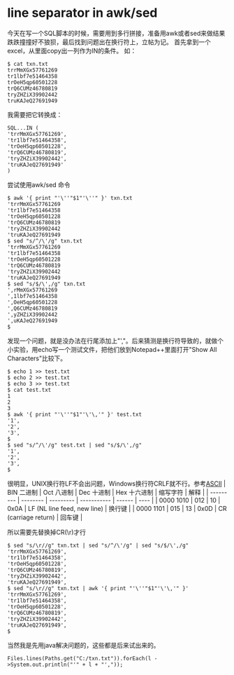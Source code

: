 line separator in awk/sed
===
今天在写一个SQL脚本的时候，需要用到多行拼接，准备用awk或者sed来做结果跌跌撞撞好不狼狈，最后找到问题出在换行符上，立帖为记。
首先拿到一个excel，从里面copy出一列作为IN的条件。
如：
```
$ cat txn.txt
trrMmXGx57761269
tr1lbf7e51464358
trOeH5qp60501228
trQ6CUMz46780819
tryZHZiX39902442
truKAJeQ27691949
```
我需要把它转换成：
```
SQL...IN (
'trrMmXGx57761269',
'tr1lbf7e51464358',
'trOeH5qp60501228',
'trQ6CUMz46780819',
'tryZHZiX39902442',
'truKAJeQ27691949'
)
```
尝试使用awk/sed 命令
```
$ awk '{ print "'\''"$1"'\''" }' txn.txt
'trrMmXGx57761269
'tr1lbf7e51464358
'trOeH5qp60501228
'trQ6CUMz46780819
'tryZHZiX39902442
'truKAJeQ27691949
$ sed "s/^/\'/g" txn.txt
'trrMmXGx57761269
'tr1lbf7e51464358
'trOeH5qp60501228
'trQ6CUMz46780819
'tryZHZiX39902442
'truKAJeQ27691949
$ sed "s/$/\',/g" txn.txt
',rMmXGx57761269
',1lbf7e51464358
',OeH5qp60501228
',Q6CUMz46780819
',yZHZiX39902442
',uKAJeQ27691949
$
```
发现一个问题，就是没办法在行尾添加上"',"。后来猜测是换行符导致的，就做个小实验，用echo写一个测试文件，把他们放到Notepad++里面打开"Show All Characters"比较下。
```
$ echo 1 >> test.txt
$ echo 2 >> test.txt
$ echo 3 >> test.txt
$ cat test.txt
1
2
3
$ awk '{ print "'\''"$1"'\'\,'" }' test.txt
'1',
'2',
'3',
$
$ sed "s/^/\'/g" test.txt | sed "s/$/\',/g"
'1',
'2',
'3',
$
```
很明显，UNIX换行符LF不会出问题，Windows换行符CRLF就不行。参考[ASCII](https://baike.baidu.com/item/ASCII)
| BIN 二进制 | Oct 八进制 | Dec 十进制 | Hex 十六进制 | 缩写字符 | 解释 |
| --------- | -------- | --------- | ----------- | ------ | ---- |
| 0000 1010 | 012      | 10        | 0x0A        | LF (NL line feed, new line) | 换行键 |
| 0000 1101 | 015      | 13        | 0x0D        | CR (carriage return) | 回车键 |

所以需要先替换掉CR(\r)才行
```
$ sed "s/\r//g" txn.txt | sed "s/^/\'/g" | sed "s/$/\',/g"
'trrMmXGx57761269',
'tr1lbf7e51464358',
'trOeH5qp60501228',
'trQ6CUMz46780819',
'tryZHZiX39902442',
'truKAJeQ27691949',
$ sed "s/\r//g" txn.txt | awk '{ print "'\''"$1"'\'\,'" }'
'trrMmXGx57761269',
'tr1lbf7e51464358',
'trOeH5qp60501228',
'trQ6CUMz46780819',
'tryZHZiX39902442',
'truKAJeQ27691949',
$
```
当然我是先用java解决问题的，这些都是后来试出来的。
```
Files.lines(Paths.get("C:/txn.txt")).forEach(l ->System.out.println("'" + l + "',"));
```